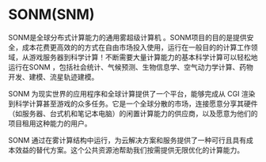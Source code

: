 # SONM(SNM)

SONM是全球分布式计算能力的通用雾超级计算机 。SONM项目的目的是提供安全，成本花费更高效的的方式在自由市场投入使用，运行在一般目的的计算工作领域，从游戏服务器到科学计算！不断需要大量计算能力的基本科学计算可以轻松地运行在SONM ，包括社会统计、气候预测、生物信息学、空气动力学计算、药物开发、建模、流星轨迹建模。

SONM 为现实世界的应用程序和全球计算提供了一个平台，能够完成从 CGI 渲染到科学计算甚至游戏的众多任务。它是一个全球分散的市场，连接愿意分享其硬件（如服务器、台式机和笔记本电脑）的闲置计算能力的供应商，以及愿意为他们的项目租用这种能力的用户。

SONM 通过在雾计算结构中运行，为云解决方案和服务提供了一种可行且具有成本效益的替代方案。这个公共资源池帮助我们按需提供无限优化的计算能力。
